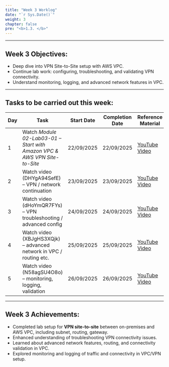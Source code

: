 ```yaml
---
title: "Week 3 Worklog"
date: "`r Sys.Date()`"
weight: 3
chapter: false
pre: "<b>1.3. </b>"
---
```


---

## Week 3 Objectives:
- Deep dive into VPN Site-to-Site setup with AWS VPC.  
- Continue lab work: configuring, troubleshooting, and validating VPN connectivity.  
- Understand monitoring, logging, and advanced network features in VPC.  

---

## Tasks to be carried out this week:

| Day | Task                                                                 | Start Date | Completion Date | Reference Material |
| --- | -------------------------------------------------------------------- | ---------- | --------------- | ------------------ |
| 1   | Watch *Module 02-Lab03-01 – Start with Amazon VPC & AWS VPN Site-to-Site* | 22/09/2025 | 22/09/2025      | [YouTube Video](https://youtu.be/O5CIvG0Wt78) |
| 2   | Watch video (DHYgA94SefE) – VPN / network continuation                 | 23/09/2025 | 23/09/2025      | [YouTube Video](https://youtu.be/DHYgA94SefE) |
| 3   | Watch video (dHoYmQR7FYs) – VPN troubleshooting / advanced config       | 24/09/2025 | 24/09/2025      | [YouTube Video](https://youtu.be/dHoYmQR7FYs) |
| 4   | Watch video (XBJgHS3XQjk) – advanced network in VPC / routing etc.      | 25/09/2025 | 25/09/2025      | [YouTube Video](https://youtu.be/XBJgHS3XQjk) |
| 5   | Watch video (N58agSU4O8o) – monitoring, logging, validation             | 26/09/2025 | 26/09/2025      | [YouTube Video](https://youtu.be/N58agSU4O8o) |

---

## Week 3 Achievements:
- Completed lab setup for **VPN site-to-site** between on-premises and AWS VPC, including subnet, routing, gateway.  
- Enhanced understanding of troubleshooting VPN connectivity issues.  
- Learned about advanced network features, routing, and connectivity validation in VPC.  
- Explored monitoring and logging of traffic and connectivity in VPC/VPN setup.  
